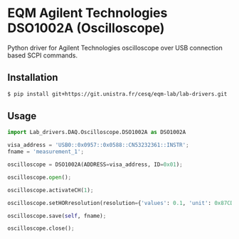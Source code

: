 # EQM Agilent Technologies DSO1002A (Oscilloscope)

Python driver for Agilent Technologies oscilloscope over USB connection based SCPI commands.

## Installation

```bash
$ pip install git+https://git.unistra.fr/cesq/eqm-lab/lab-drivers.git
```

## Usage

```python
import Lab_drivers.DAQ.Oscilloscope.DSO1002A as DSO1002A

visa_address = 'USB0::0x0957::0x0588::CN53232361::INSTR';
fname = 'measurement_1';

oscilloscope = DSO1002A(ADDRESS=visa_address, ID=0x01);

oscilloscope.open();

oscilloscope.activateCH(1);

oscilloscope.setHORresolution(resolution={'values': 0.1, 'unit': 0x87CDA8});

oscilloscope.save(self, fname);

oscilloscope.close();

```
